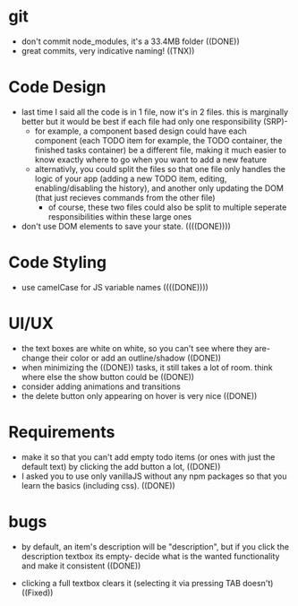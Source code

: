 # git
- don't commit node_modules, it's a 33.4MB folder ((DONE))
- great commits, very indicative naming! ((TNX))

# Code Design
- last time I said all the code is in 1 file, now it's in 2 files. this is marginally better but it would be best if each file had only one responsibility (SRP)- 
  - for example, a component based design could have each component (each TODO item for example, the TODO container, the finished tasks container) be a different file, making it much easier to know exactly where to go when you want to add a new feature
  - alternativly, you could split the files so that one file only handles the logic of your app (adding a new TODO item, editing, enabling/disabling the history), and another only updating the DOM (that just recieves commands from the other file)
    - of course, these two files could also be split to multiple seperate responsibilities within these large ones
- don't use DOM elements to save your state. ((((DONE))))

# Code Styling
- use camelCase for JS variable names ((((DONE))))

# UI/UX
- the text boxes are white on white, so you can't see where they are- change their color or add an outline/shadow ((DONE))
- when minimizing the ((DONE)) tasks, it still takes a lot of room. think where else the show button could be ((DONE))
- consider adding animations and transitions 
- the delete button only appearing on hover is very nice ((DONE))

# Requirements
- make it so that you can't add empty todo items (or ones with just the default text) by clicking the add button a lot, ((DONE))
- I asked you to use only vanillaJS without any npm packages so that you learn the basics (including  css). ((DONE))

# bugs
- by default, an item's description will be "description", but if you click the description textbox its empty- decide what is the wanted functionality and make it consistent ((DONE))

- clicking a full textbox clears it (selecting it via pressing TAB doesn't) ((Fixed))